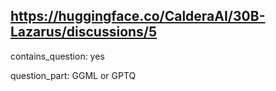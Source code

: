 ## https://huggingface.co/CalderaAI/30B-Lazarus/discussions/5

contains_question: yes

question_part: GGML or GPTQ
